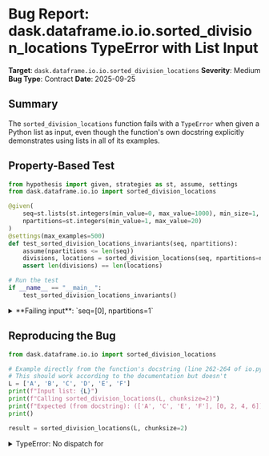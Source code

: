 # Bug Report: dask.dataframe.io.io.sorted_division_locations TypeError with List Input

**Target**: `dask.dataframe.io.io.sorted_division_locations`
**Severity**: Medium
**Bug Type**: Contract
**Date**: 2025-09-25

## Summary

The `sorted_division_locations` function fails with a `TypeError` when given a Python list as input, even though the function's own docstring explicitly demonstrates using lists in all of its examples.

## Property-Based Test

```python
from hypothesis import given, strategies as st, assume, settings
from dask.dataframe.io.io import sorted_division_locations

@given(
    seq=st.lists(st.integers(min_value=0, max_value=1000), min_size=1, max_size=100),
    npartitions=st.integers(min_value=1, max_value=20)
)
@settings(max_examples=500)
def test_sorted_division_locations_invariants(seq, npartitions):
    assume(npartitions <= len(seq))
    divisions, locations = sorted_division_locations(seq, npartitions=npartitions)
    assert len(divisions) == len(locations)

# Run the test
if __name__ == "__main__":
    test_sorted_division_locations_invariants()
```

<details>

<summary>
**Failing input**: `seq=[0], npartitions=1`
</summary>
```
Traceback (most recent call last):
  File "/home/npc/pbt/agentic-pbt/worker_/31/hypo.py", line 16, in <module>
    test_sorted_division_locations_invariants()
    ~~~~~~~~~~~~~~~~~~~~~~~~~~~~~~~~~~~~~~~~~^^
  File "/home/npc/pbt/agentic-pbt/worker_/31/hypo.py", line 5, in test_sorted_division_locations_invariants
    seq=st.lists(st.integers(min_value=0, max_value=1000), min_size=1, max_size=100),
               ^^^
  File "/home/npc/miniconda/lib/python3.13/site-packages/hypothesis/core.py", line 2124, in wrapped_test
    raise the_error_hypothesis_found
  File "/home/npc/pbt/agentic-pbt/worker_/31/hypo.py", line 11, in test_sorted_division_locations_invariants
    divisions, locations = sorted_division_locations(seq, npartitions=npartitions)
                           ~~~~~~~~~~~~~~~~~~~~~~~~~^^^^^^^^^^^^^^^^^^^^^^^^^^^^^^
  File "/home/npc/miniconda/lib/python3.13/site-packages/dask/dataframe/io/io.py", line 284, in sorted_division_locations
    seq = tolist(seq)
  File "/home/npc/miniconda/lib/python3.13/site-packages/dask/dataframe/dispatch.py", line 91, in tolist
    func = tolist_dispatch.dispatch(type(obj))
  File "/home/npc/miniconda/lib/python3.13/site-packages/dask/utils.py", line 774, in dispatch
    raise TypeError(f"No dispatch for {cls}")
TypeError: No dispatch for <class 'list'>
Falsifying example: test_sorted_division_locations_invariants(
    seq=[0],  # or any other generated value
    npartitions=1,
)
```
</details>

## Reproducing the Bug

```python
from dask.dataframe.io.io import sorted_division_locations

# Example directly from the function's docstring (line 262-264 of io.py)
# This should work according to the documentation but doesn't
L = ['A', 'B', 'C', 'D', 'E', 'F']
print(f"Input list: {L}")
print(f"Calling sorted_division_locations(L, chunksize=2)")
print(f"Expected (from docstring): (['A', 'C', 'E', 'F'], [0, 2, 4, 6])")
print()

result = sorted_division_locations(L, chunksize=2)
```

<details>

<summary>
TypeError: No dispatch for <class 'list'>
</summary>
```
Input list: ['A', 'B', 'C', 'D', 'E', 'F']
Calling sorted_division_locations(L, chunksize=2)
Expected (from docstring): (['A', 'C', 'E', 'F'], [0, 2, 4, 6])

Traceback (most recent call last):
  File "/home/npc/pbt/agentic-pbt/worker_/31/repo.py", line 11, in <module>
    result = sorted_division_locations(L, chunksize=2)
  File "/home/npc/miniconda/lib/python3.13/site-packages/dask/dataframe/io/io.py", line 284, in sorted_division_locations
    seq = tolist(seq)
  File "/home/npc/miniconda/lib/python3.13/site-packages/dask/dataframe/dispatch.py", line 91, in tolist
    func = tolist_dispatch.dispatch(type(obj))
  File "/home/npc/miniconda/lib/python3.13/site-packages/dask/utils.py", line 774, in dispatch
    raise TypeError(f"No dispatch for {cls}")
TypeError: No dispatch for <class 'list'>
```
</details>

## Why This Is A Bug

The function's docstring contains six examples (lines 262-277 in io.py), and every single one uses a Python list as the input parameter. These doctest-style examples establish a clear contract that lists are valid inputs. However, when any of these documented examples are executed, they fail with a `TypeError`.

The root cause is in the dispatcher system. At line 284, the function calls `tolist(seq)` which uses a dispatch mechanism (`tolist_dispatch`) to convert various array-like objects to lists. The dispatcher has registered handlers for numpy arrays, pandas objects, and cupy arrays (found in `dask/dataframe/backends.py`), but crucially lacks a handler for Python's built-in list type. When a list is passed, the dispatcher cannot find an appropriate handler and raises `TypeError: No dispatch for <class 'list'>`.

This is particularly ironic because the function needs to convert inputs to lists for its internal operations (it uses `bisect` and list operations throughout), yet it cannot accept lists as input. The comment at lines 282-283 states "Convert from an ndarray to a plain list" but the implementation blindly attempts conversion even when the input is already a list.

## Relevant Context

The `sorted_division_locations` function is used internally by dask to determine how to partition sorted data. While most users interact with it indirectly through higher-level DataFrame operations (which typically work with numpy/pandas objects), the function is part of the public API and its documentation explicitly shows list usage.

The dispatcher pattern is found in:
- `dask/dataframe/dispatch.py`: Defines `tolist` function and `tolist_dispatch`
- `dask/dataframe/backends.py`: Contains registrations for numpy/pandas/cupy types
- Current registrations at line 776: `@tolist_dispatch.register((np.ndarray, pd.Series, pd.Index, pd.Categorical))`

The issue has likely gone unnoticed because:
1. Most real-world usage comes through DataFrame operations that already use numpy/pandas types
2. The workaround is simple: convert lists to numpy arrays first
3. The function still works correctly for its primary use cases

## Proposed Fix

```diff
--- a/dask/dataframe/io/io.py
+++ b/dask/dataframe/io/io.py
@@ -279,9 +279,11 @@ def sorted_division_locations(seq, npartitions=None, chunksize=None):
     if (npartitions is None) == (chunksize is None):
         raise ValueError("Exactly one of npartitions and chunksize must be specified.")

-    # Convert from an ndarray to a plain list so that
-    # any divisions we extract from seq are plain Python scalars.
-    seq = tolist(seq)
+    # Convert from an ndarray (or other array-like) to a plain list so that
+    # any divisions we extract from seq are plain Python scalars.
+    # Skip conversion if already a list to avoid dispatcher error.
+    if not isinstance(seq, list):
+        seq = tolist(seq)
+
     # we use bisect later, so we need sorted.
     seq_unique = sorted(set(seq))
     duplicates = len(seq_unique) < len(seq)
```